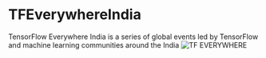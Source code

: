 # TFEverywhereIndia
TensorFlow Everywhere India is a series of global events led by TensorFlow and machine learning communities around the India
![TF EVERYWHERE ](https://user-images.githubusercontent.com/26040953/110356409-3e937900-8060-11eb-8966-ffb58902f795.png)

